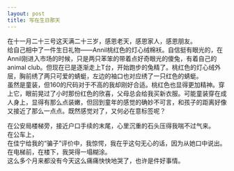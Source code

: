 ```yaml
---
layout: post
title: 写在生日那天
---
```


<p>在十一月二十三号这天满二十三岁，感恩老天，感恩家人，感恩朋友。<br />
 给自己相中了一件生日礼物——Annil桃红色的灯心绒棉袄。自信挺有眼光的，在Annil刚进入市场的时候，只是两只苯笨的带着点好奇眼光的傻兔，有着自己的animal club。但现在已是逐渐走上T台，开始跑步的兔精了。桃红色的灯心绒外层，胸前绣了两只可爱的蜻蜓，左边的袖口也对应绣了一只红色的蜻蜓。<br />
虽然是童装，但160的尺码对于不高的我却刚好合适。桃红色也显得更加精神。穿上它，眼前晃过了小时那份红色的欣喜，父母总会给我买新衣服。可能童装穿在成人身上，显得有那么点装嫩，但回到童年的感觉的确妙不可言，和孩子的距离好像又接近了那么一点点。既然感觉对了，又何必在意标签呢？</p>
<p>在公安局楼梯旁，接近户口手续的末尾，心里沉重的石头压得我喘不过气来。<br />
在公车上，<br />
在佳宁给我的“骗子”评价中，我惊愕，我在乎这句无心的话，因为从她口中说出。<br />
在电梯前，在楼下，我哭得一塌糊涂。<br />
这么多个月来都没有今天这么痛痛快快地哭了，也许是件好事情。</p>
